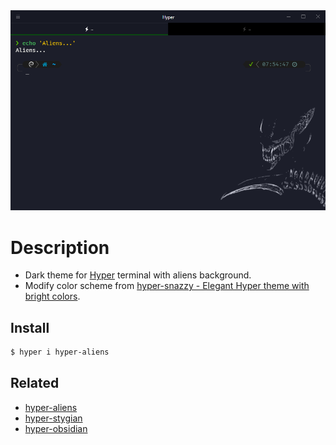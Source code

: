 <div align="center">
  <img src="media/screenshot.png" alt="Hyper Aliens">
</div>

# Description

- Dark theme for [Hyper](https://hyper.is) terminal with aliens background.
- Modify color scheme from [hyper-snazzy - Elegant Hyper theme with bright colors](https://hyper.is/store/hyper-snazzy).

## Install

```bash
$ hyper i hyper-aliens
```

## Related

- [hyper-aliens](https://github.com/p741633/hyper-aliens)
- [hyper-stygian](https://github.com/p741633/hyper-stygian)
- [hyper-obsidian](https://github.com/p741633/hyper-obsidian)
